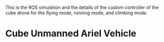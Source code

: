 This is the ROS simulation and the details of the custom controller of the cube drone for the flying mode, running mode, and climbing mode.
# Cube Unmanned Ariel Vehicle 
